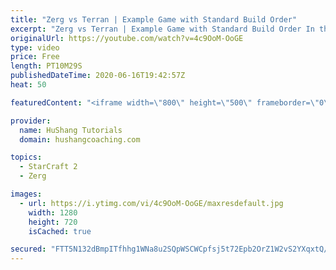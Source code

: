 ```yaml
---
title: "Zerg vs Terran | Example Game with Standard Build Order"
excerpt: "Zerg vs Terran | Example Game with Standard Build Order In this guide we learn how to defend early Terran attacks.  Coaching -------------------------------------------------------------------------- Interested in Starcraft lessons? Check out my website! I would love to help you improve and reach your"
originalUrl: https://youtube.com/watch?v=4c9OoM-OoGE
type: video
price: Free
length: PT10M29S
publishedDateTime: 2020-06-16T19:42:57Z
heat: 50

featuredContent: "<iframe width=\"800\" height=\"500\" frameborder=\"0\" src=\"https://www.youtube.com/embed/4c9OoM-OoGE\" allow=\"accelerometer; autoplay; encrypted-media; gyroscope; picture-in-picture\" allowfullscreen></iframe>"

provider:
  name: HuShang Tutorials
  domain: hushangcoaching.com

topics:
  - StarCraft 2
  - Zerg

images:
  - url: https://i.ytimg.com/vi/4c9OoM-OoGE/maxresdefault.jpg
    width: 1280
    height: 720
    isCached: true

secured: "FTT5N132dBmpITfhhg1WNa8u2SQpWSCWCpfsj5t72Epb2OrZ1W2vS2YXqxtQ/tf8wu/36Ug8Hjo+ZqWT/djh5vD2C7VyoBRTTNsxTczIpQtEtwheLbK+jgDmDKaAntJOdBnMy+k7pgqlqrpnd1vRAjX97zxbMVXE7TsWqNR1GpIRCAhuDccXHkneH3VC2Xs3CBhsWaiZHL7mCg49oZkWfTMG/nJ9rns/f643h/Vm6vTSwbegyTI6WFfYt1M+WtV0l0wLQdwKBH0lXiIMwObVtZwVGDxJbWZjytTAcaAU0MJ/784qxRu/u+RA6Y/YeTNSCBolSbJkTOXJjveuKoHZhIzqwjdtKCz3ghagDqpD8EY5qtr3sOfIIK6jUt4swnu4GBQo5AfEBRNfUzAD8ZVxTQyFRrK4GulEWJQZ1CBX8Bc=;ssGGDCMQ7V6qD6k8MxAIkQ=="
---
```


